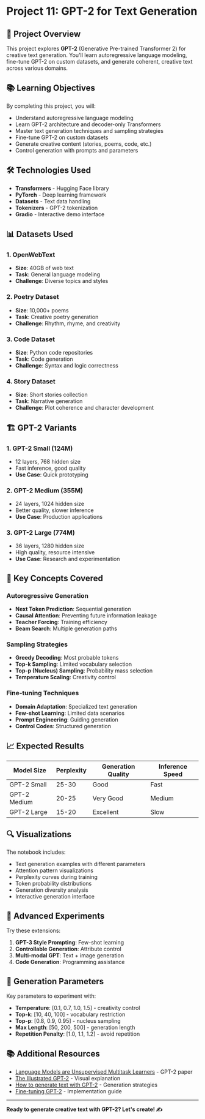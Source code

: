 # Project 11: GPT-2 for Text Generation

## 🎯 Project Overview

This project explores **GPT-2** (Generative Pre-trained Transformer 2) for creative text generation. You'll learn autoregressive language modeling, fine-tune GPT-2 on custom datasets, and generate coherent, creative text across various domains.

## 📚 Learning Objectives

By completing this project, you will:
- Understand autoregressive language modeling
- Learn GPT-2 architecture and decoder-only Transformers
- Master text generation techniques and sampling strategies
- Fine-tune GPT-2 on custom datasets
- Generate creative content (stories, poems, code, etc.)
- Control generation with prompts and parameters

## 🛠️ Technologies Used

- **Transformers** - Hugging Face library
- **PyTorch** - Deep learning framework
- **Datasets** - Text data handling
- **Tokenizers** - GPT-2 tokenization
- **Gradio** - Interactive demo interface

## 📊 Datasets Used

### 1. OpenWebText
- **Size**: 40GB of web text
- **Task**: General language modeling
- **Challenge**: Diverse topics and styles

### 2. Poetry Dataset
- **Size**: 10,000+ poems
- **Task**: Creative poetry generation
- **Challenge**: Rhythm, rhyme, and creativity

### 3. Code Dataset
- **Size**: Python code repositories
- **Task**: Code generation
- **Challenge**: Syntax and logic correctness

### 4. Story Dataset
- **Size**: Short stories collection
- **Task**: Narrative generation
- **Challenge**: Plot coherence and character development

## 🏗️ GPT-2 Variants

### 1. GPT-2 Small (124M)
- 12 layers, 768 hidden size
- Fast inference, good quality
- **Use Case**: Quick prototyping

### 2. GPT-2 Medium (355M)
- 24 layers, 1024 hidden size
- Better quality, slower inference
- **Use Case**: Production applications

### 3. GPT-2 Large (774M)
- 36 layers, 1280 hidden size
- High quality, resource intensive
- **Use Case**: Research and experimentation

## 🎯 Key Concepts Covered

### Autoregressive Generation
- **Next Token Prediction**: Sequential generation
- **Causal Attention**: Preventing future information leakage
- **Teacher Forcing**: Training efficiency
- **Beam Search**: Multiple generation paths

### Sampling Strategies
- **Greedy Decoding**: Most probable tokens
- **Top-k Sampling**: Limited vocabulary selection
- **Top-p (Nucleus) Sampling**: Probability mass selection
- **Temperature Scaling**: Creativity control

### Fine-tuning Techniques
- **Domain Adaptation**: Specialized text generation
- **Few-shot Learning**: Limited data scenarios
- **Prompt Engineering**: Guiding generation
- **Control Codes**: Structured generation

## 📈 Expected Results

| Model Size | Perplexity | Generation Quality | Inference Speed |
|------------|------------|-------------------|-----------------|
| GPT-2 Small | 25-30 | Good | Fast |
| GPT-2 Medium | 20-25 | Very Good | Medium |
| GPT-2 Large | 15-20 | Excellent | Slow |

## 🔍 Visualizations

The notebook includes:
- Text generation examples with different parameters
- Attention pattern visualizations
- Perplexity curves during training
- Token probability distributions
- Generation diversity analysis
- Interactive generation interface

## 🚀 Advanced Experiments

Try these extensions:
1. **GPT-3 Style Prompting**: Few-shot learning
2. **Controllable Generation**: Attribute control
3. **Multi-modal GPT**: Text + image generation
4. **Code Generation**: Programming assistance

## 🔧 Generation Parameters

Key parameters to experiment with:
- **Temperature**: [0.1, 0.7, 1.0, 1.5] - creativity control
- **Top-k**: [10, 40, 100] - vocabulary restriction
- **Top-p**: [0.8, 0.9, 0.95] - nucleus sampling
- **Max Length**: [50, 200, 500] - generation length
- **Repetition Penalty**: [1.0, 1.1, 1.2] - avoid repetition

## 📚 Additional Resources

- [Language Models are Unsupervised Multitask Learners](https://d4mucfpksywv.cloudfront.net/better-language-models/language_models_are_unsupervised_multitask_learners.pdf) - GPT-2 paper
- [The Illustrated GPT-2](http://jalammar.github.io/illustrated-gpt2/) - Visual explanation
- [How to generate text with GPT-2](https://huggingface.co/blog/how-to-generate) - Generation strategies
- [Fine-tuning GPT-2](https://huggingface.co/transformers/model_doc/gpt2.html) - Implementation guide

---

**Ready to generate creative text with GPT-2? Let's create! ✍️**
